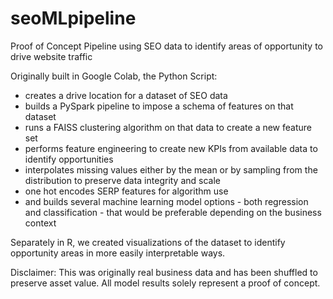 # seoMLpipeline
Proof of Concept Pipeline using SEO data to identify areas of opportunity to drive website traffic

Originally built in Google Colab, the Python Script:
  - creates a drive location for a dataset of SEO data
  - builds a PySpark pipeline to impose a schema of features on that dataset
  - runs a FAISS clustering algorithm on that data to create a new feature set
  - performs feature engineering to create new KPIs from available data to identify opportunities
  - interpolates missing values either by the mean or by sampling from the distribution to preserve data integrity and scale
  - one hot encodes SERP features for algorithm use
  - and builds several machine learning model options - both regression and classification - that would be preferable depending on the business context

Separately in R, we created visualizations of the dataset to identify opportunity areas in more easily interpretable ways.

Disclaimer: This was originally real business data and has been shuffled to preserve asset value. All model results solely represent a proof of concept.
